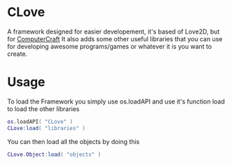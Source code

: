 # CLove
A framework designed for easier developement, it's based of Love2D, but for [ComputerCraft](http://www.computercraft.info)
It also adds some other useful libraries that you can use for developing awesome programs/games or whatever it is you want to create.

# Usage
To load the Framework you simply use os.loadAPI and use it's function load to load the other libraries
```lua
os.loadAPI( "CLove" )
CLove:load( "libraries" )
```
You can then load all the objects by doing this
```lua
CLove.Object:load( "objects" )
```
